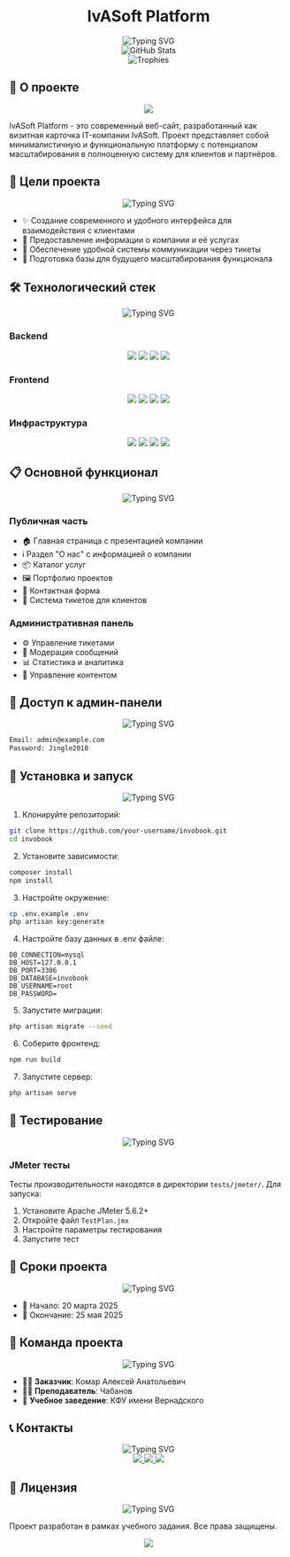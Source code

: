 # <div align="center">IvASoft Platform</div>

<div align="center">
  <img src="https://readme-typing-svg.herokuapp.com?font=Fira+Code&weight=500&size=40&pause=1000&color=1E90FF&center=true&vCenter=true&random=false&width=600&height=100&lines=IT-решения+любой+сложности;Современные+технологии;Надёжные+решения" alt="Typing SVG" />
</div>

<div align="center">
  <img src="https://github-readme-stats.vercel.app/api?username=ivasoft&show_icons=true&theme=radical" alt="GitHub Stats" />
</div>

<div align="center">
  <img src="https://github-profile-trophy.vercel.app/?username=ivasoft&theme=radical&row=1" alt="Trophies" />
</div>

## 🚀 О проекте

<div align="center">
  <img src="https://raw.githubusercontent.com/Trilokia/Trilokia/379277808c61ef204768a61bbc5d25bc7798ccf1/bottom_header.svg" />
</div>

IvASoft Platform - это современный веб-сайт, разработанный как визитная карточка IT-компании IvASoft. Проект представляет собой минималистичную и функциональную платформу с потенциалом масштабирования в полноценную систему для клиентов и партнёров.

## 🎯 Цели проекта

<div align="center">
  <img src="https://readme-typing-svg.herokuapp.com?font=Fira+Code&weight=500&size=30&pause=1000&color=FFA500&center=true&vCenter=true&random=false&width=600&height=100&lines=Наши+цели" alt="Typing SVG" />
</div>

- ✨ Создание современного и удобного интерфейса для взаимодействия с клиентами
- 📱 Предоставление информации о компании и её услугах
- 💬 Обеспечение удобной системы коммуникации через тикеты
- 🚀 Подготовка базы для будущего масштабирования функционала

## 🛠 Технологический стек

<div align="center">
  <img src="https://readme-typing-svg.herokuapp.com?font=Fira+Code&weight=500&size=30&pause=1000&color=1E90FF&center=true&vCenter=true&random=false&width=600&height=100&lines=Наши+технологии" alt="Typing SVG" />
</div>

### Backend
<div align="center">
  <img src="https://img.shields.io/badge/PHP-8.2-777BB4?style=for-the-badge&logo=php&logoColor=white" />
  <img src="https://img.shields.io/badge/Laravel-10.x-FF2D20?style=for-the-badge&logo=laravel&logoColor=white" />
  <img src="https://img.shields.io/badge/MySQL-8.0-4479A1?style=for-the-badge&logo=mysql&logoColor=white" />
  <img src="https://img.shields.io/badge/Redis-DC382D?style=for-the-badge&logo=redis&logoColor=white" />
</div>

### Frontend
<div align="center">
  <img src="https://img.shields.io/badge/HTML5-E34F26?style=for-the-badge&logo=html5&logoColor=white" />
  <img src="https://img.shields.io/badge/CSS3-1572B6?style=for-the-badge&logo=css3&logoColor=white" />
  <img src="https://img.shields.io/badge/Tailwind_CSS-38B2AC?style=for-the-badge&logo=tailwind-css&logoColor=white" />
  <img src="https://img.shields.io/badge/Vue.js-35495E?style=for-the-badge&logo=vue.js&logoColor=4FC08D" />
</div>

### Инфраструктура
<div align="center">
  <img src="https://img.shields.io/badge/Docker-2496ED?style=for-the-badge&logo=docker&logoColor=white" />
  <img src="https://img.shields.io/badge/Nginx-009639?style=for-the-badge&logo=nginx&logoColor=white" />
  <img src="https://img.shields.io/badge/SSL-000000?style=for-the-badge&logo=ssl&logoColor=white" />
  <img src="https://img.shields.io/badge/Git-F05032?style=for-the-badge&logo=git&logoColor=white" />
</div>

## 📋 Основной функционал

<div align="center">
  <img src="https://readme-typing-svg.herokuapp.com?font=Fira+Code&weight=500&size=30&pause=1000&color=FFA500&center=true&vCenter=true&random=false&width=600&height=100&lines=Возможности+платформы" alt="Typing SVG" />
</div>

### Публичная часть
- 🏠 Главная страница с презентацией компании
- ℹ️ Раздел "О нас" с информацией о компании
- 📦 Каталог услуг
- 🖼️ Портфолио проектов
- 📝 Контактная форма
- 🎫 Система тикетов для клиентов

### Административная панель
- ⚙️ Управление тикетами
- 📨 Модерация сообщений
- 📊 Статистика и аналитика
- 📝 Управление контентом

## 🔐 Доступ к админ-панели

<div align="center">
  <img src="https://readme-typing-svg.herokuapp.com?font=Fira+Code&weight=500&size=30&pause=1000&color=1E90FF&center=true&vCenter=true&random=false&width=600&height=100&lines=Данные+для+входа" alt="Typing SVG" />
</div>

```bash
Email: admin@example.com
Password: Jingle2018
```

## 🚀 Установка и запуск

<div align="center">
  <img src="https://readme-typing-svg.herokuapp.com?font=Fira+Code&weight=500&size=30&pause=1000&color=FFA500&center=true&vCenter=true&random=false&width=600&height=100&lines=Инструкция+по+установке" alt="Typing SVG" />
</div>

1. Клонируйте репозиторий:
```bash
git clone https://github.com/your-username/invobook.git
cd invobook
```

2. Установите зависимости:
```bash
composer install
npm install
```

3. Настройте окружение:
```bash
cp .env.example .env
php artisan key:generate
```

4. Настройте базу данных в .env файле:
```env
DB_CONNECTION=mysql
DB_HOST=127.0.0.1
DB_PORT=3306
DB_DATABASE=invobook
DB_USERNAME=root
DB_PASSWORD=
```

5. Запустите миграции:
```bash
php artisan migrate --seed
```

6. Соберите фронтенд:
```bash
npm run build
```

7. Запустите сервер:
```bash
php artisan serve
```

## 📱 Тестирование

<div align="center">
  <img src="https://readme-typing-svg.herokuapp.com?font=Fira+Code&weight=500&size=30&pause=1000&color=1E90FF&center=true&vCenter=true&random=false&width=600&height=100&lines=Тестирование+производительности" alt="Typing SVG" />
</div>

### JMeter тесты
Тесты производительности находятся в директории `tests/jmeter/`. Для запуска:
1. Установите Apache JMeter 5.6.2+
2. Откройте файл `TestPlan.jmx`
3. Настройте параметры тестирования
4. Запустите тест

## 📅 Сроки проекта

<div align="center">
  <img src="https://readme-typing-svg.herokuapp.com?font=Fira+Code&weight=500&size=30&pause=1000&color=FFA500&center=true&vCenter=true&random=false&width=600&height=100&lines=Временные+рамки" alt="Typing SVG" />
</div>

- 🚀 Начало: 20 марта 2025
- 🎯 Окончание: 25 мая 2025

## 👥 Команда проекта

<div align="center">
  <img src="https://readme-typing-svg.herokuapp.com?font=Fira+Code&weight=500&size=30&pause=1000&color=1E90FF&center=true&vCenter=true&random=false&width=600&height=100&lines=Наша+команда" alt="Typing SVG" />
</div>

- 👨‍💼 **Заказчик**: Комар Алексей Анатольевич
- 👨‍🏫 **Преподаватель**: Чабанов
- 🏫 **Учебное заведение**: КФУ имени Вернадского

## 📞 Контакты

<div align="center">
  <img src="https://readme-typing-svg.herokuapp.com?font=Fira+Code&weight=500&size=30&pause=1000&color=FFA500&center=true&vCenter=true&random=false&width=600&height=100&lines=Свяжитесь+с+нами" alt="Typing SVG" />
</div>

<div align="center">
  <a href="https://t.me/ivasoft">
    <img src="https://img.shields.io/badge/Telegram-2CA5E0?style=for-the-badge&logo=telegram&logoColor=white" />
  </a>
  <a href="tel:+79785197472">
    <img src="https://img.shields.io/badge/Phone-25D366?style=for-the-badge&logo=whatsapp&logoColor=white" />
  </a>
  <a href="mailto:egorolegovich2007555@gmail.com">
    <img src="https://img.shields.io/badge/Email-D14836?style=for-the-badge&logo=gmail&logoColor=white" />
  </a>
</div>

## 📄 Лицензия

<div align="center">
  <img src="https://readme-typing-svg.herokuapp.com?font=Fira+Code&weight=500&size=30&pause=1000&color=1E90FF&center=true&vCenter=true&random=false&width=600&height=100&lines=Правовая+информация" alt="Typing SVG" />
</div>

Проект разработан в рамках учебного задания. Все права защищены.

<div align="center">
  <img src="https://raw.githubusercontent.com/Trilokia/Trilokia/379277808c61ef204768a61bbc5d25bc7798ccf1/bottom_header.svg" />
</div>
